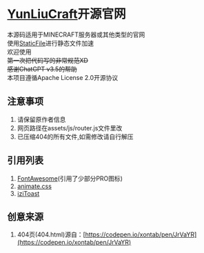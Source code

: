# [YunLiuCraft](https://www.yunliucraft.cn)开源官网
本源码适用于MINECRAFT服务器或其他类型的官网  
使用[StaticFile](https://staticfile.org/)进行静态文件加速  
欢迎使用  
~~第一次把代码写的非常规范XD~~  
~~感谢ChatGPT v3.5的帮助~~  
本项目遵循Apache License 2.0开源协议

## 注意事项
1. 请保留原作者信息
2. 网页路径在assets/js/router.js文件里改
3. 已压缩404的所有文件,如需修改请自行解压

## 引用列表
1. [FontAwesome](https://github.com/FortAwesome/Font-Awesome)(引用了少部分PRO图标)
2. [animate.css](https://github.com/animate-css/animate.css/)
3. [iziToast](https://github.com/marcelodolza/iziToast)

## 创意来源
1. 404页(404.html)源自：[https://codepen.io/xontab/pen/JrVaYR](https://codepen.io/xontab/pen/JrVaYR)